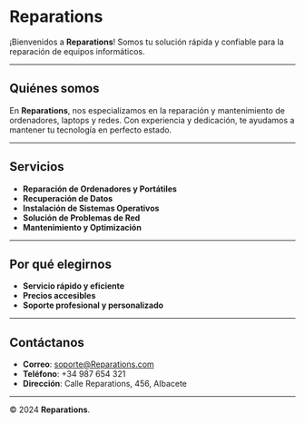 # **Reparations**

¡Bienvenidos a **Reparations**! Somos tu solución rápida y confiable para la reparación de equipos informáticos.

---
## **Quiénes somos**

En **Reparations**, nos especializamos en la reparación y mantenimiento de ordenadores, laptops y redes. Con experiencia y dedicación, te ayudamos a mantener tu tecnología en perfecto estado.

---

## **Servicios**

- **Reparación de Ordenadores y Portátiles**
- **Recuperación de Datos**
- **Instalación de Sistemas Operativos**
- **Solución de Problemas de Red**
- **Mantenimiento y Optimización**
---
## **Por qué elegirnos**

- **Servicio rápido y eficiente**
- **Precios accesibles**
- **Soporte profesional y personalizado**
---
## **Contáctanos**

- **Correo**: soporte@Reparations.com  
- **Teléfono**: +34 987 654 321  
- **Dirección**: Calle Reparations, 456, Albacete

---
© 2024 **Reparations**.
